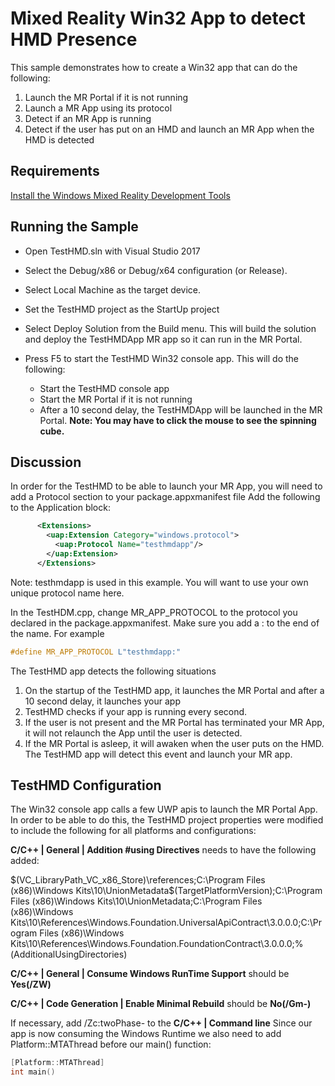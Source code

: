 # Mixed Reality Win32 App to detect HMD Presence
This sample demonstrates how to create a Win32 app that can do the following:

1. Launch the MR Portal if it is not running
2. Launch a MR App using its protocol
3. Detect if an MR App is running
4. Detect if the user has put on an HMD and launch an MR App when the HMD is detected

## Requirements

[Install the Windows Mixed Reality Development Tools](https://developer.microsoft.com/en-us/windows/mixed-reality/install_the_tools)

## Running the Sample

* Open TestHMD.sln with Visual Studio 2017

* Select the Debug/x86 or Debug/x64 configuration (or Release). 

* Select Local Machine as the target device.

* Set the TestHMD project as the StartUp project

* Select Deploy Solution from the Build menu. This will build the solution and deploy the TestHMDApp MR app so it can run in the MR Portal.

* Press F5 to start the TestHMD Win32 console app. This will do the following:

  * Start the TestHMD console app
  * Start the MR Portal if it is not running
  * After a 10 second delay, the TestHMDApp will be launched in the MR Portal. **Note: You may have to click the mouse to see the spinning cube.**


## Discussion

In order for the TestHMD to be able to launch your MR App, you will need to add a Protocol section to your package.appxmanifest file
Add the following to the Application block:

```xml
      <Extensions>
        <uap:Extension Category="windows.protocol">
          <uap:Protocol Name="testhmdapp"/>
        </uap:Extension>
      </Extensions>
```

Note: testhmdapp is used in this example. You will want to use your own unique protocol name here.

In the TestHDM.cpp, change MR_APP_PROTOCOL to the protocol you declared in the package.appxmanifest. Make sure you add a : to the end of the name. For example

```cpp
#define MR_APP_PROTOCOL L"testhmdapp:"
```

The TestHMD app detects the following situations

1. On the startup of the TestHMD app, it launches the MR Portal and after a 10 second delay, it launches your app
1. TestHMD checks if your app is running every second.
1. If the user is not present and the MR Portal has terminated your MR App, it will not relaunch the App until the user is detected.
1. If the MR Portal is asleep, it will awaken when the user puts on the HMD. The TestHMD app will detect this event and launch your MR app.

## TestHMD Configuration

The Win32 console app calls a few UWP apis to launch the MR Portal App. In order to be able to do this, the TestHMD project properties were modified to include the following for all platforms and configurations:

**C/C++ | General | Addition #using Directives** needs to have the following added:

$(VC_LibraryPath_VC_x86_Store)\references;C:\Program Files (x86)\Windows Kits\10\UnionMetadata$(TargetPlatformVersion);C:\Program Files (x86)\Windows Kits\10\UnionMetadata;C:\Program Files (x86)\Windows Kits\10\References\Windows.Foundation.UniversalApiContract\3.0.0.0;C:\Program Files (x86)\Windows Kits\10\References\Windows.Foundation.FoundationContract\3.0.0.0;%(AdditionalUsingDirectories)

**C/C++ | General | Consume Windows RunTime Support** should be **Yes(/ZW)**

**C/C++ | Code Generation | Enable Minimal Rebuild** should be **No(/Gm-)** 

If necessary, add /Zc:twoPhase- to the **C/C++ | Command line**
Since our app is now consuming the Windows Runtime we also need to add Platform::MTAThread before our main() function:

```c++
[Platform::MTAThread]
int main()
```


